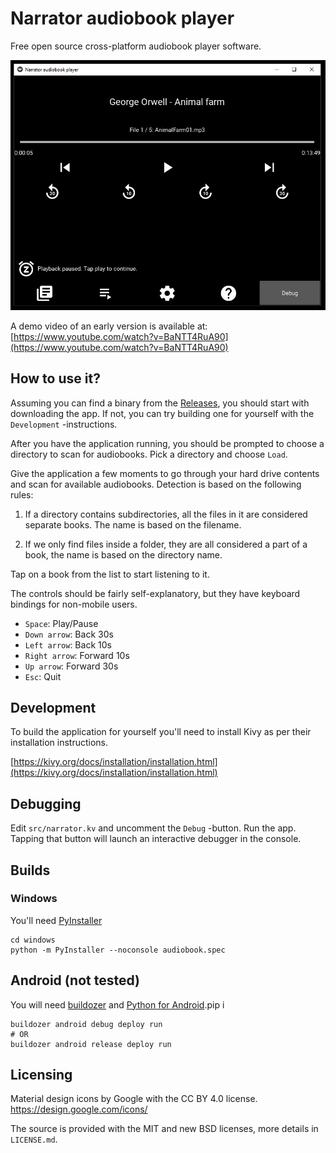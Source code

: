 # Narrator audiobook player

Free open source cross-platform audiobook player software.

![Screenshot](playing.png?raw=true "Playing screen")

A demo video of an early version is available at:
[https://www.youtube.com/watch?v=BaNTT4RuA90](https://www.youtube.com/watch?v=BaNTT4RuA90)


## How to use it?

Assuming you can find a binary from the [Releases](https://github.com/lietu/narrator/releases), you should start with downloading the app. If
not, you can try building one for yourself with the `Development` -instructions.

After you have the application running, you should be prompted to choose a
directory to scan for audiobooks. Pick a directory and choose `Load`.

Give the application a few moments to go through your hard drive contents and
scan for available audiobooks. Detection is based on the following rules:

1) If a directory contains subdirectories, all the files in it are considered
separate books. The name is based on the filename.

2) If we only find files inside a folder, they are all considered a part of a
book, the name is based on the directory name.

Tap on a book from the list to start listening to it.

The controls should be fairly self-explanatory, but they have keyboard bindings
for non-mobile users.

 * `Space`: Play/Pause
 * `Down arrow`: Back 30s
 * `Left arrow`: Back 10s
 * `Right arrow`: Forward 10s
 * `Up arrow`: Forward 30s
 * `Esc`: Quit


## Development

To build the application for yourself you'll need to install Kivy as per their
installation instructions.

[https://kivy.org/docs/installation/installation.html](https://kivy.org/docs/installation/installation.html)

## Debugging

Edit `src/narrator.kv` and uncomment the `Debug` -button. Run the app. Tapping
that button will launch an interactive debugger in the console.


## Builds

### Windows

You'll need [PyInstaller](http://www.pyinstaller.org)

```
cd windows
python -m PyInstaller --noconsole audiobook.spec
```

## Android (not tested)

You will need [buildozer](https://github.com/kivy/buildozer) and [Python for
Android](https://github.com/kivy/python-for-android/).pip i


```
buildozer android debug deploy run
# OR
buildozer android release deploy run
```


## Licensing

Material design icons by Google with the CC BY 4.0 license. 
https://design.google.com/icons/

The source is provided with the MIT and new BSD licenses, more details in
`LICENSE.md`.
